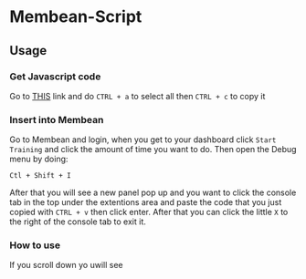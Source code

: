 # Membean-Script

## Usage
 
### Get Javascript code 
Go to [THIS](https://raw.githubusercontent.com/CMS-Systems/Membean-Script/main/Membean.js) link and do `CTRL + a` to select all then `CTRL + c` to copy it

### Insert into Membean
Go to Membean and login, when you get to your dashboard click `Start Training` and click the amount of time you want to do.
Then open the Debug menu by doing:
```
Ctl + Shift + I
```
After that you will see a new panel pop up and you want to click the console tab in the top under the extentions area and paste the code that you just copied with `CTRL + v` then
click enter. After that you can click the little `X` to the right of the console tab to exit it.

### How to use

If you scroll down yo uwill see
